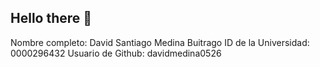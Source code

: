 ## Hello there 👋

Nombre completo: David Santiago Medina Buitrago
ID de la Universidad: 0000296432
Usuario de Github: davidmedina0526
